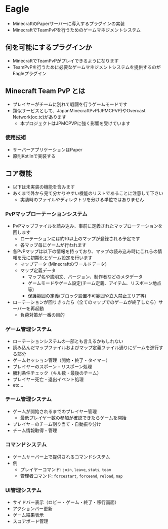 # Eagle

- MinecraftのPaperサーバーに導入するプラグインの実装
- MinecraftでTeamPvPを行うためのゲームマネジメントシステム


## 何を可能にするプラグインか

- MinecraftでTeamPvPがプレイできるようになります
- TeamPvPを行うために必要なゲームマネジメントシステムを提供するのがEagleプラグイン


## Minecraft Team PvP とは

- プレイヤーがチームに別れて戦闘を行うゲームモードです
- 類似サービスとして、JapanMinecraftPvP(JPMCPVP)やOvercast Network(oc.tc)があります
    - 本プロジェクトはJPMCPVPに強く影響を受けています


### 使用技術

- サーバーアプリケーションはPaper
- 原則Kotlinで実装する


## コア機能

- 以下は未実装の機能を含みます
- あくまで外から見て分かりやすい機能のリストであることに注意して下さい
    - 実装時のファイルやディレクトリを分ける単位ではありません

### PvPマップローテーションシステム

- PvPマップファイルを読み込み、事前に定義されたマップローテーションを回します
    - ローテーションには約10以上のマップが登録される予定です
    - 各マップ毎にゲームが行われます
- 各PvPマップは以下の情報を持っており、マップの読み込み時にこれらの情報を元に初期化とゲーム設定を行います
    - マップデータ (Minecraftのワールドデータ)
    - マップ定義データ
        - マップ名や説明文、バージョン、制作者などのメタデータ
        - ゲームモードやゲーム設定(チーム定義、アイテム、リスポーン地点等)
        - 保護範囲の定義(ブロック設置不可範囲や立入禁止エリア等)
- ローテーションが回りきったら（全てのマップでのゲームが終了したら）サーバーを再起動
    - 負荷対策が一番の目的


### ゲーム管理システム

- ローテーションシステムの一部とも言えるかもしれない
- 読み込んだマップファイルおよびマップ定義ファイル通りにゲームを進行する部分
- ゲームセッション管理（開始・終了・タイマー）
- プレイヤーのスポーン・リスポーン処理
- 勝利条件チェック（キル数・最後のチーム）
- プレイヤー死亡・退出イベント処理
- etc...


### チーム管理システム

- ゲームが開始されるまでのプレイヤー管理
    - 最低プレイヤー数の参加が確認できたらゲームを開始
- プレイヤーのチーム割り当て・自動振り分け
- チーム情報取得・管理


### コマンドシステム

- ゲームサーバー上で提供されるコマンドシステム
- 例
    - プレイヤーコマンド: `join`, `leave`, `stats`, `team`
    - 管理者コマンド: `forcestart`, `forceend`, `reload`, `map`


### UI管理システム

- サイドバー表示（ロビー・ゲーム・終了・移行画面）
- アクションバー更新
- ゲーム結果表示
- スコアボード管理
